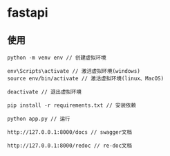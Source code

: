 # fastapi

## 使用

```
python -m venv env // 创建虚拟环境
```

```
env\Scripts\activate // 激活虚拟环境(windows)
source env/bin/activate // 激活虚拟环境(linux、MacOS)
```

```
deactivate // 退出虚拟环境
```

```
pip install -r requirements.txt // 安装依赖
```

```
python app.py // 运行
```

```
http://127.0.0.1:8000/docs // swagger文档
```

```
http://127.0.0.1:8000/redoc // re-doc文档
```
